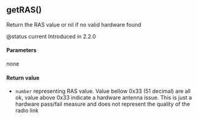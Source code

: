 <!-- This file was generated by the script. Do not edit it, any changes will be lost! -->

## getRAS()



Return the RAS value or nil if no valid hardware found

@status current Introduced in 2.2.0


#### Parameters

none

#### Return value

* `number` representing RAS value. Value bellow 0x33 (51 decimal) are all ok, value above 0x33 indicate a hardware antenna issue.
This is just a hardware pass/fail measure and does not represent the quality of the radio link



